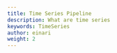 ```yaml
---
title: Time Series Pipeline
description: What are time series
keywords: TimeSeries
author: einari
weight: 2
---
```

